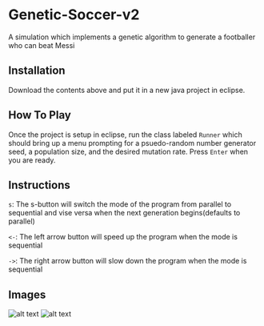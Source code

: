 # Genetic-Soccer-v2
A simulation which implements a genetic algorithm to generate a footballer who can beat Messi

## Installation
Download the contents above and put it in a new java project in eclipse.

## How To Play
Once the project is setup in eclipse, run the class labeled ```Runner``` which should bring up a menu prompting for
a psuedo-random number generator seed, a population size, and the desired mutation rate. Press ```Enter``` when you are ready.

## Instructions
```s```: The s-button will switch the mode of the program from parallel to sequential and vise versa when the next generation begins(defaults to parallel)

```<-```: The left arrow button will speed up the program when the mode is sequential

```->```: The right arrow button will slow down the program when the mode is sequential

## Images
![alt text](https://user-images.githubusercontent.com/16503485/28980062-6cf70308-791a-11e7-923f-33ef174b9260.png)
![alt text](https://user-images.githubusercontent.com/16503485/28980065-6ed69026-791a-11e7-9b0a-a6beb8f4e23d.png)
